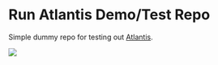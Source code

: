 # Run Atlantis Demo/Test Repo

Simple dummy repo for testing out [Atlantis](https://www.runatlantis.io/).

![](https://www.runatlantis.io/hero.png)

